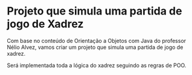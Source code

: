 <h1>Projeto que simula uma partida de jogo de Xadrez</h1>
<p>Com base no conteúdo de Orientação a Objetos com Java do professor Nélio Alvez, vamos criar um projeto que simula uma partida de jogo de xadrez.</p>
<p>Será implementada toda a lógica do xadrez seguindo as regras de POO.</p>
